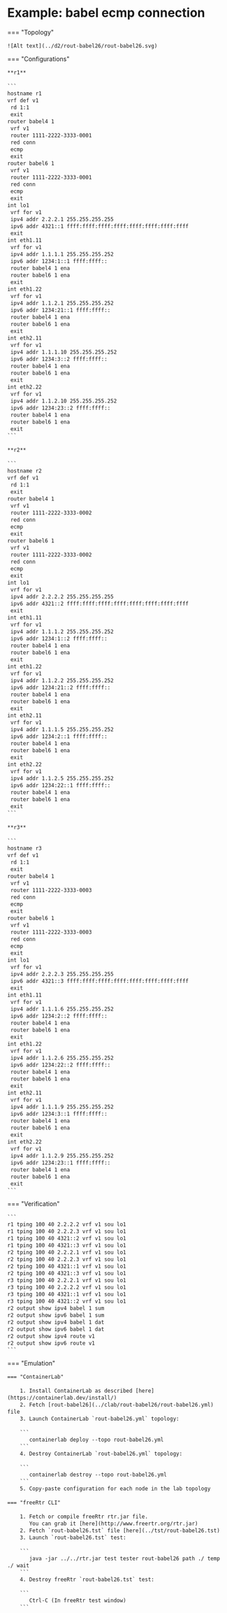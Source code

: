 # Example: babel ecmp connection

=== "Topology"

    ![Alt text](../d2/rout-babel26/rout-babel26.svg)

=== "Configurations"

    **r1**

    ```
    hostname r1
    vrf def v1
     rd 1:1
     exit
    router babel4 1
     vrf v1
     router 1111-2222-3333-0001
     red conn
     ecmp
     exit
    router babel6 1
     vrf v1
     router 1111-2222-3333-0001
     red conn
     ecmp
     exit
    int lo1
     vrf for v1
     ipv4 addr 2.2.2.1 255.255.255.255
     ipv6 addr 4321::1 ffff:ffff:ffff:ffff:ffff:ffff:ffff:ffff
     exit
    int eth1.11
     vrf for v1
     ipv4 addr 1.1.1.1 255.255.255.252
     ipv6 addr 1234:1::1 ffff:ffff::
     router babel4 1 ena
     router babel6 1 ena
     exit
    int eth1.22
     vrf for v1
     ipv4 addr 1.1.2.1 255.255.255.252
     ipv6 addr 1234:21::1 ffff:ffff::
     router babel4 1 ena
     router babel6 1 ena
     exit
    int eth2.11
     vrf for v1
     ipv4 addr 1.1.1.10 255.255.255.252
     ipv6 addr 1234:3::2 ffff:ffff::
     router babel4 1 ena
     router babel6 1 ena
     exit
    int eth2.22
     vrf for v1
     ipv4 addr 1.1.2.10 255.255.255.252
     ipv6 addr 1234:23::2 ffff:ffff::
     router babel4 1 ena
     router babel6 1 ena
     exit
    ```

    **r2**

    ```
    hostname r2
    vrf def v1
     rd 1:1
     exit
    router babel4 1
     vrf v1
     router 1111-2222-3333-0002
     red conn
     ecmp
     exit
    router babel6 1
     vrf v1
     router 1111-2222-3333-0002
     red conn
     ecmp
     exit
    int lo1
     vrf for v1
     ipv4 addr 2.2.2.2 255.255.255.255
     ipv6 addr 4321::2 ffff:ffff:ffff:ffff:ffff:ffff:ffff:ffff
     exit
    int eth1.11
     vrf for v1
     ipv4 addr 1.1.1.2 255.255.255.252
     ipv6 addr 1234:1::2 ffff:ffff::
     router babel4 1 ena
     router babel6 1 ena
     exit
    int eth1.22
     vrf for v1
     ipv4 addr 1.1.2.2 255.255.255.252
     ipv6 addr 1234:21::2 ffff:ffff::
     router babel4 1 ena
     router babel6 1 ena
     exit
    int eth2.11
     vrf for v1
     ipv4 addr 1.1.1.5 255.255.255.252
     ipv6 addr 1234:2::1 ffff:ffff::
     router babel4 1 ena
     router babel6 1 ena
     exit
    int eth2.22
     vrf for v1
     ipv4 addr 1.1.2.5 255.255.255.252
     ipv6 addr 1234:22::1 ffff:ffff::
     router babel4 1 ena
     router babel6 1 ena
     exit
    ```

    **r3**

    ```
    hostname r3
    vrf def v1
     rd 1:1
     exit
    router babel4 1
     vrf v1
     router 1111-2222-3333-0003
     red conn
     ecmp
     exit
    router babel6 1
     vrf v1
     router 1111-2222-3333-0003
     red conn
     ecmp
     exit
    int lo1
     vrf for v1
     ipv4 addr 2.2.2.3 255.255.255.255
     ipv6 addr 4321::3 ffff:ffff:ffff:ffff:ffff:ffff:ffff:ffff
     exit
    int eth1.11
     vrf for v1
     ipv4 addr 1.1.1.6 255.255.255.252
     ipv6 addr 1234:2::2 ffff:ffff::
     router babel4 1 ena
     router babel6 1 ena
     exit
    int eth1.22
     vrf for v1
     ipv4 addr 1.1.2.6 255.255.255.252
     ipv6 addr 1234:22::2 ffff:ffff::
     router babel4 1 ena
     router babel6 1 ena
     exit
    int eth2.11
     vrf for v1
     ipv4 addr 1.1.1.9 255.255.255.252
     ipv6 addr 1234:3::1 ffff:ffff::
     router babel4 1 ena
     router babel6 1 ena
     exit
    int eth2.22
     vrf for v1
     ipv4 addr 1.1.2.9 255.255.255.252
     ipv6 addr 1234:23::1 ffff:ffff::
     router babel4 1 ena
     router babel6 1 ena
     exit
    ```

=== "Verification"

    ```
    r1 tping 100 40 2.2.2.2 vrf v1 sou lo1
    r1 tping 100 40 2.2.2.3 vrf v1 sou lo1
    r1 tping 100 40 4321::2 vrf v1 sou lo1
    r1 tping 100 40 4321::3 vrf v1 sou lo1
    r2 tping 100 40 2.2.2.1 vrf v1 sou lo1
    r2 tping 100 40 2.2.2.3 vrf v1 sou lo1
    r2 tping 100 40 4321::1 vrf v1 sou lo1
    r2 tping 100 40 4321::3 vrf v1 sou lo1
    r3 tping 100 40 2.2.2.1 vrf v1 sou lo1
    r3 tping 100 40 2.2.2.2 vrf v1 sou lo1
    r3 tping 100 40 4321::1 vrf v1 sou lo1
    r3 tping 100 40 4321::2 vrf v1 sou lo1
    r2 output show ipv4 babel 1 sum
    r2 output show ipv6 babel 1 sum
    r2 output show ipv4 babel 1 dat
    r2 output show ipv6 babel 1 dat
    r2 output show ipv4 route v1
    r2 output show ipv6 route v1
    ```

=== "Emulation"

    === "ContainerLab"

        1. Install ContainerLab as described [here](https://containerlab.dev/install/)  
        2. Fetch [rout-babel26](../clab/rout-babel26/rout-babel26.yml) file  
        3. Launch ContainerLab `rout-babel26.yml` topology:  

        ```
           containerlab deploy --topo rout-babel26.yml  
        ```
        4. Destroy ContainerLab `rout-babel26.yml` topology:  

        ```
           containerlab destroy --topo rout-babel26.yml  
        ```
        5. Copy-paste configuration for each node in the lab topology

    === "freeRtr CLI"

        1. Fetch or compile freeRtr rtr.jar file.  
           You can grab it [here](http://www.freertr.org/rtr.jar)  
        2. Fetch `rout-babel26.tst` file [here](../tst/rout-babel26.tst)  
        3. Launch `rout-babel26.tst` test:  

        ```
           java -jar ../../rtr.jar test tester rout-babel26 path ./ temp ./ wait
        ```
        4. Destroy freeRtr `rout-babel26.tst` test:  

        ```
           Ctrl-C (In freeRtr test window)
        ```

